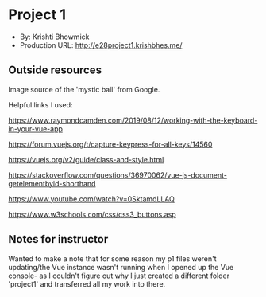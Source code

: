 
# Project 1

* By: Krishti Bhowmick 
* Production URL: http://e28project1.krishbhes.me/


## Outside resources

Image source of the 'mystic ball' from Google. 

Helpful links I used: 

https://www.raymondcamden.com/2019/08/12/working-with-the-keyboard-in-your-vue-app  

https://forum.vuejs.org/t/capture-keypress-for-all-keys/14560  

https://vuejs.org/v2/guide/class-and-style.html 

https://stackoverflow.com/questions/36970062/vue-js-document-getelementbyid-shorthand  

https://www.youtube.com/watch?v=0SktamdLLAQ 

https://www.w3schools.com/css/css3_buttons.asp


## Notes for instructor

Wanted to make a note that for some reason my p1 files weren't updating/the Vue instance wasn't running when I opened up the Vue console- as
I couldn't figure out why I just created a different folder 'project1' and transferred all my work into there. 








